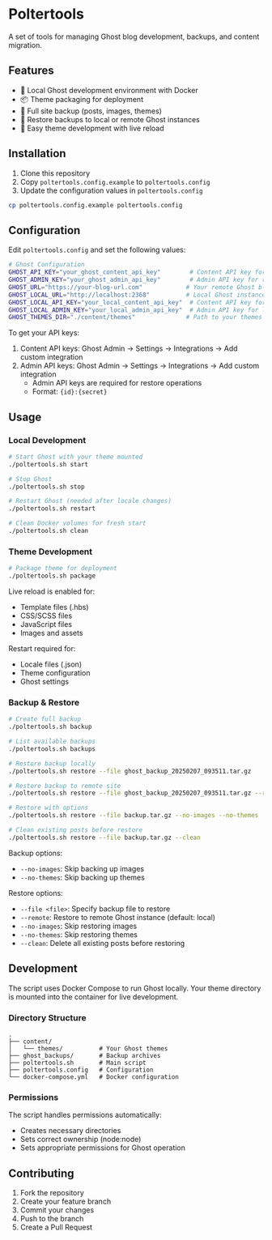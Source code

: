 # Poltertools

A set of tools for managing Ghost blog development, backups, and content migration.

## Features

- 🚀 Local Ghost development environment with Docker
- 📦 Theme packaging for deployment
- 💾 Full site backup (posts, images, themes)
- 🔄 Restore backups to local or remote Ghost instances
- 🔧 Easy theme development with live reload

## Installation

1. Clone this repository
2. Copy `poltertools.config.example` to `poltertools.config`
3. Update the configuration values in `poltertools.config`

```bash
cp poltertools.config.example poltertools.config
```

## Configuration

Edit `poltertools.config` and set the following values:

```bash
# Ghost Configuration
GHOST_API_KEY="your_ghost_content_api_key"        # Content API key for remote
GHOST_ADMIN_KEY="your_ghost_admin_api_key"        # Admin API key for remote
GHOST_URL="https://your-blog-url.com"            # Your remote Ghost blog URL
GHOST_LOCAL_URL="http://localhost:2368"          # Local Ghost instance URL
GHOST_LOCAL_API_KEY="your_local_content_api_key"  # Content API key for local
GHOST_LOCAL_ADMIN_KEY="your_local_admin_api_key"  # Admin API key for local
GHOST_THEMES_DIR="./content/themes"              # Path to your themes directory
```

To get your API keys:
1. Content API keys: Ghost Admin → Settings → Integrations → Add custom integration
2. Admin API keys: Ghost Admin → Settings → Integrations → Add custom integration
   - Admin API keys are required for restore operations
   - Format: `{id}:{secret}`

## Usage

### Local Development

```bash
# Start Ghost with your theme mounted
./poltertools.sh start

# Stop Ghost
./poltertools.sh stop

# Restart Ghost (needed after locale changes)
./poltertools.sh restart

# Clean Docker volumes for fresh start
./poltertools.sh clean
```

### Theme Development

```bash
# Package theme for deployment
./poltertools.sh package
```

Live reload is enabled for:
- Template files (.hbs)
- CSS/SCSS files
- JavaScript files
- Images and assets

Restart required for:
- Locale files (.json)
- Theme configuration
- Ghost settings

### Backup & Restore

```bash
# Create full backup
./poltertools.sh backup

# List available backups
./poltertools.sh backups

# Restore backup locally
./poltertools.sh restore --file ghost_backup_20250207_093511.tar.gz

# Restore backup to remote site
./poltertools.sh restore --file ghost_backup_20250207_093511.tar.gz --remote

# Restore with options
./poltertools.sh restore --file backup.tar.gz --no-images --no-themes

# Clean existing posts before restore
./poltertools.sh restore --file backup.tar.gz --clean
```

Backup options:
- `--no-images`: Skip backing up images
- `--no-themes`: Skip backing up themes

Restore options:
- `--file <file>`: Specify backup file to restore
- `--remote`: Restore to remote Ghost instance (default: local)
- `--no-images`: Skip restoring images
- `--no-themes`: Skip restoring themes
- `--clean`: Delete all existing posts before restoring

## Development

The script uses Docker Compose to run Ghost locally. Your theme directory is mounted into the container for live development.

### Directory Structure

```
.
├── content/
│   └── themes/          # Your Ghost themes
├── ghost_backups/       # Backup archives
├── poltertools.sh       # Main script
├── poltertools.config   # Configuration
└── docker-compose.yml   # Docker configuration
```

### Permissions

The script handles permissions automatically:
- Creates necessary directories
- Sets correct ownership (node:node)
- Sets appropriate permissions for Ghost operation

## Contributing

1. Fork the repository
2. Create your feature branch
3. Commit your changes
4. Push to the branch
5. Create a Pull Request

